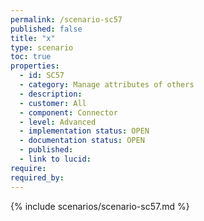 ```yaml
---
permalink: /scenario-sc57
published: false
title: "x"
type: scenario
toc: true
properties:
  - id: SC57
  - category: Manage attributes of others
  - description:
  - customer: All
  - component: Connector
  - level: Advanced
  - implementation status: OPEN
  - documentation status: OPEN
  - published:
  - link to lucid:
require:
required_by:
---
```


{% include scenarios/scenario-sc57.md %}
